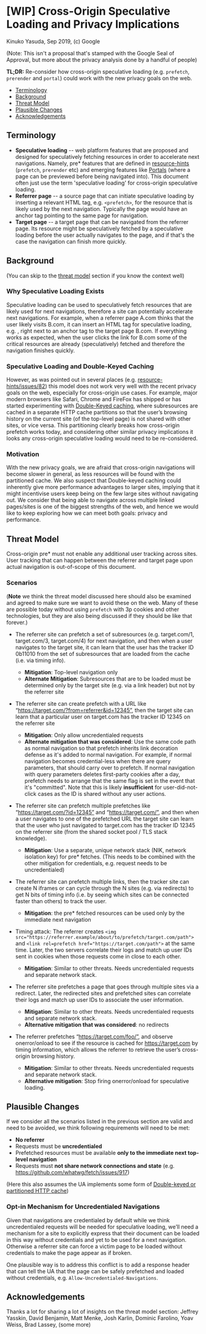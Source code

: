 # [WIP] Cross-Origin Speculative Loading and Privacy Implications

Kinuko Yasuda, Sep 2019, (c) Google

(Note: This isn't a proposal that's stamped with the Google Seal of Approval, but more about the privacy analysis done by a handful of people)

**TL;DR:** Re-consider how cross-origin speculative loading (e.g. `prefetch`, `prerender` and `portal`) could work with the new privacy goals on the web.

- [Terminology](#terminology)
- [Background](#background)
- [Threat Model](#threat-model)
- [Plausible Changes](#plausible-changes)
- [Acknowledgements](#acknowledgements)

## Terminology

- **Speculative loading** -- web platform features that are proposed and designed for speculatively fetching resources in order to accelerate next navigations.  Namely, pre* features that are defined in [resource-hints](https://w3c.github.io/resource-hints/) (`prefetch`, `prerender` etc) and emerging features like [Portals](https://github.com/WICG/portals) (where a page can be previewed before being navigated into). This document often just use the term 'speculative loading' for cross-origin speculative loading.
- **Referrer page** -- a source page that can initiate speculative loading by inserting a relevant HTML tag, e.g. `<prefetch>`, for the resource that is likely used by the next navigation.  Typically the page would have an anchor tag pointing to the same page for navigation.
- **Target page** -- a target page that can be navigated from the referrer page.  Its resource might be speculatively fetched by a speculative loading before the user actually navigates to the page, and if that's the case the navigation can finish more quickly.

## Background

(You can skip to the [threat model](#threat-model) section if you know the context well)

### Why Speculative Loading Exists
Speculative loading can be used to speculatively fetch resources that are likely used for next navigations, therefore a site can potentially accelerate next navigations. For example, when a referrer page A.com thinks that the user likely visits B.com, it can insert an HTML tag for speculative loading, e.g. <prefetch>, right next to an anchor tag to the target page B.com. If everything works as expected, when the user clicks the link for B.com some of the critical resources are already (speculatively) fetched and therefore the navigation finishes quickly.

### Speculative Loading and Double-Keyed Caching
However, as was pointed out in several places (e.g. [resource-hints/issues/82](https://github.com/w3c/resource-hints/issues/82)) this model does not work very well with the recent privacy goals on the web, especially for cross-origin use cases. For example, major modern browsers like Safari, Chrome and FireFox has shipped or has started experimenting with [Double-Keyed caching](https://github.com/whatwg/fetch/issues/904), where subresources are cached in a separate HTTP cache partitions so that the user’s browsing history on the current site (of the top-level page) is not shared with other sites, or vice versa. This partitioning clearly breaks how cross-origin prefetch works today, and considering other similar privacy implications it looks any cross-origin speculative loading would need to be re-considered.

### Motivation
With the new privacy goals, we are afraid that cross-origin navigations will become slower in general, as less resources will be found with the partitioned cache. We also suspect that Double-keyed caching could inherently give more performance advantages to larger sites, implying that it might incentivise users keep being on the few large sites without navigating out. We consider that being able to navigate across multiple linked pages/sites is one of the biggest strengths of the web, and hence we would like to keep exploring how we can meet both goals: privacy and performance.

## Threat Model

Cross-origin pre* must not enable any additional user tracking across sites.  User tracking that can happen between the referrer and target page upon actual navigation is out-of-scope of this document.

### Scenarios

(**Note** we think the threat model discussed here should also be examined and agreed to make sure we want to avoid these on the web. Many of these are possible today without using `prefetch` with 3p cookies and other technologies, but they are also being discussed if they should be like that forever.)

- The referrer site can prefetch a set of subresources (e.g. target.com/1, target.com/3, target.com/4) for next navigation, and then when a user navigates to the target site, it can learn that the user has the tracker ID 0b11010 from the set of subresources that are loaded from the cache (i.e. via timing info).
  - **Mitigation**: Top-level navigation only
  - **Alternate Mitigation**: Subresources that are to be loaded must be determined only by the target site (e.g. via a link header) but not by the referrer site

- The referrer site can create prefetch with a URL like “https://target.com/?from=referrer&id=12345”, then the target site can learn that a particular user on target.com has the tracker ID 12345 on the referrer site
  - **Mitigation**: Only allow uncredentialed requests
  - **Alternate mitigation that was considered**: Use the same code path as normal navigation so that prefetch inherits link decoration defense as it's added to normal navigation. For example, if normal navigation becomes credential-less when there are query parameters, that should carry over to prefetch. If normal navigation with query parameters deletes first-party cookies after a day, prefetch needs to arrange that the same flag is set in the event that it's "committed". Note that this is likely **insufficient** for user-did-not-click cases as the ID is shared without any user actions.

- The referrer site can prefetch multiple prefetches like “https://target.com/?id=12345” and “https://target.com/”, and then when a user navigates to one of the prefetched URL the target site can learn that the user who just navigated to target.com has the tracker ID 12345 on the referrer site (from the shared socket pool / TLS stack knowledge).
  - **Mitigation**: Use a separate, unique network stack (NIK, network isolation key) for pre* fetches. (This needs to be combined with the other mitigation for credentials, e.g. request needs to be uncredentialed)

- The referrer site can prefetch multiple links, then the tracker site can create N iframes or can cycle through the N sites (e.g. via redirects) to get N bits of timing info (i.e. by seeing which sites can be connected faster than others) to track the user.
  - **Mitigation**: the pre* fetched resources can be used only by the immediate next navigation

 - Timing attack: The referrer creates `<img src="https://referrer.example/about/to/prefetch/target.com/path">` and `<link rel=prefetch href="https://target.com/path">` at the same time. Later, the two servers correlate their logs and match up user IDs sent in cookies when those requests come in close to each other.
   - **Mitigation**: Similar to other threats. Needs uncredentialed requests and separate network stack.

- The referrer site prefetches a page that goes through multiple sites via a redirect. Later, the redirected sites and prefetched sites can correlate their logs and match up user IDs to associate the user information.
  - **Mitigation**: Similar to other threats. Needs uncredentialed requests and separate network stack.
  - **Alternative mitigation that was considered**: no redirects

- The referrer prefetches “https://target.com/foo/”, and observe onerror/onload to see if the resource is cached for https://target.com by timing information, which allows the referrer to retrieve the user’s cross-origin browsing history.
  - **Mitigation**: Similar to other threats. Needs uncredentialed requests and separate network stack.
  - **Alternative mitigation**: Stop firing onerror/onload for speculative loading.

## Plausible Changes

If we consider all the scenarios listed in the previous section are valid and need to be avoided, we think following requirements will need to be met:

- **No referrer**
- Requests must be **uncredentialed**
- Prefetched resources must be available **only to the immediate next top-level navigation**
- Requests must **not share network connections and state** (e.g. https://github.com/whatwg/fetch/issues/917)

(Here this also assumes the UA implements some form of [Double-keyed or partitioned HTTP cache](https://github.com/whatwg/fetch/issues/904))

### Opt-in Mechanism for Uncredentialed Navigations

Given that navigations are credentialed by default while we think uncredentialed requests will be needed for speculative loading, we’ll need a mechanism for a site to explicitly express that their document can be loaded in this way without credentials and yet to be used for a next navigation.  Otherwise a referrer site can force a victim page to be loaded without credentials to make the page appear as if broken.

One plausible way is to address this conflict is to add a response header that can tell the UA that the page can be safely prefetched and loaded without credentials, e.g. `Allow-Uncredentialed-Navigations`.

## Acknowledgements

Thanks a lot for sharing a lot of insights on the threat model section:
Jeffrey Yasskin, David Benjamin, Matt Menke, Josh Karlin, Dominic Farolino, Yoav Weiss, Brad Lassey, (some more)
